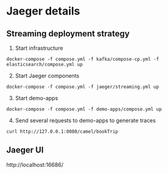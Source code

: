 # Jaeger details
## Streaming deployment strategy
1. Start infrastructure
```
docker-compose -f compose.yml -f kafka/compose-cp.yml -f elasticsearch/compose.yml up
```
2. Start Jaeger components
```
docker-compose -f compose.yml -f jaeger/streaming.yml up
```
3. Start demo-apps
```
docker-compose -f compose.yml -f demo-apps/compose.yml up
```
4. Send several requests to demo-apps to generate traces
```
curl http://127.0.0.1:8080/camel/bookTrip
```
## Jaeger UI
http://localhost:16686/
